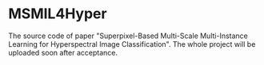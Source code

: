 # MSMIL4Hyper
The source code of paper "Superpixel-Based Multi-Scale Multi-Instance Learning for Hyperspectral Image Classification".
The whole project will be uploaded soon after acceptance.
